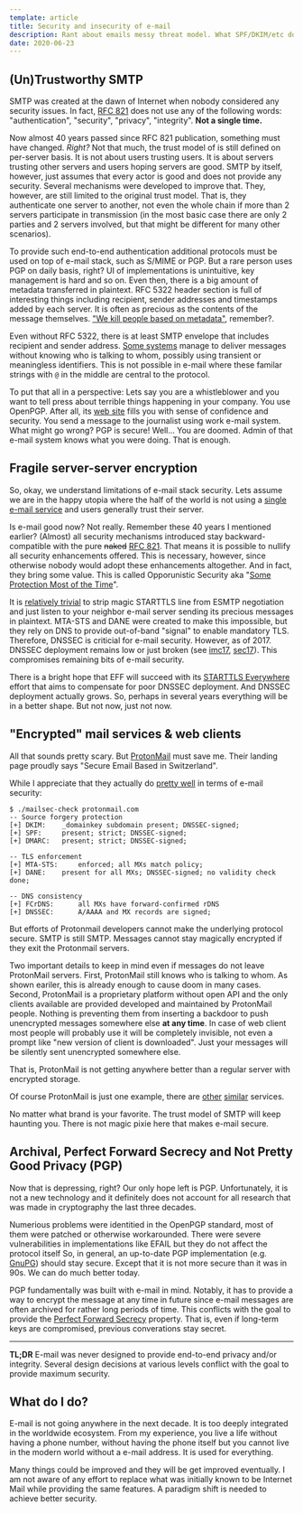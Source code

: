 ```yaml
---
template: article
title: Security and insecurity of e-mail
description: Rant about emails messy threat model. What SPF/DKIM/etc do and do not. Why we can do better than PGP.
date: 2020-06-23
---
```


## (Un)Trustworthy SMTP

SMTP was created at the dawn of Internet when nobody considered any security
issues. In fact, [RFC 821] does not use any of the following words:
"authentication", "security", "privacy", "integrity". **Not a single time.**

Now almost 40 years passed since RFC 821 publication, something must have
changed. _Right?_ Not that much, the trust model of is still defined on
per-server basis. It is not about users trusting users. It is about servers
trusting other servers and users hoping servers are good. SMTP by itself,
however, just assumes that every actor is good and does not provide any
security.  Several mechanisms were developed to improve that. They, however,
are still limited to the original trust model. That is, they authenticate one
server to another, not even the whole chain if more than 2 servers participate
in transmission (in the most basic case there are only 2 parties and 2 servers
involved, but that might be different for many other scenarios). 

To provide such end-to-end authentication additional protocols must be used on
top of e-mail stack, such as S/MIME or PGP. But a rare person uses PGP on daily
basis, right? UI of implementations is unintuitive, key management is hard and
so on. Even then, there is a big amount of metadata transferred in plaintext.
RFC 5322 header section is full of interesting things including recipient,
sender addresses and timestamps added by each server. It is often as precious
as the contents of the message themselves. 
["We kill people based on metadata"][wkpbm], remember?.

Even without RFC 5322, there is at least SMTP envelope that includes recipient
and sender address. [Some systems][ricochet] manage to deliver messages without
knowing who is talking to whom, possibly using transient or meaningless
identifiers. This is not possible in e-mail where these familar strings with
`@` in the middle are central to the protocol.

To put that all in a perspective: Lets say you are a whistleblower and you want
to tell press about terrible things happening in your company. You use OpenPGP.
After all, its [web site](https://openpgp.org) fills you with sense of
confidence and security. You send a message to the journalist using work e-mail
system. What might go wrong? PGP is secure! Well... You are doomed. Admin of
that e-mail system knows what you were doing. That is enough.

## Fragile server-server encryption

So, okay, we understand limitations of e-mail stack security. Lets assume we
are in the happy utopia where the half of the world is not using a [single
e-mail service](https://gmail.com) and users generally trust their server.

Is e-mail good now? Not really. Remember these 40 years I mentioned earlier?
(Almost) all security mechanisms introduced stay backward-compatible with the
pure ~~naked~~ [RFC 821]. That means it is possible to nullify all security
enhancements offered. This is necessary, however, since otherwise nobody would
adopt these enhancements altogether. And in fact, they bring some value.
This is called Opporunistic Security aka "[Some Protection Most of the
Time][RFC 7435]".

It is [relatively trivial][eff-starttls-downgrade] to strip magic STARTTLS line
from ESMTP negotiation and just listen to your neighbor e-mail server sending
its precious messages in plaintext. MTA-STS and DANE were created to make this
impossible, but they rely on DNS to provide out-of-band "signal" to enable
mandatory TLS. Therefore, DNSSEC is criticial for e-mail security. However, as
of 2017. DNSSEC deployment remains low or just broken (see [imc17], [sec17]).
This compromises remaining bits of e-mail security. 

There is a bright hope that EFF will succeed with its [STARTTLS
Everywhere][starttls-everywhere] effort that aims to compensate for poor DNSSEC
deployment. And DNSSEC deployment actually grows. So, perhaps in several years
everything will be in a better shape. But not now, just not now.

## "Encrypted" mail services & web clients

All that sounds pretty scary. But [ProtonMail] must save me. Their landing page 
proudly says "Secure Email Based in Switzerland".

While I appreciate that they actually do [pretty well][mailsec-check] in terms
of e-mail security:
```
$ ./mailsec-check protonmail.com
-- Source forgery protection
[+] DKIM: 	 _domainkey subdomain present; DNSSEC-signed; 
[+] SPF: 	 present; strict; DNSSEC-signed; 
[+] DMARC: 	 present; strict; DNSSEC-signed; 

-- TLS enforcement
[+] MTA-STS: 	 enforced; all MXs match policy; 
[+] DANE: 	 present for all MXs; DNSSEC-signed; no validity check done; 

-- DNS consistency
[+] FCrDNS: 	 all MXs have forward-confirmed rDNS
[+] DNSSEC: 	 A/AAAA and MX records are signed;
```
But efforts of Protonmail developers cannot make the underlying protocol secure.
SMTP is still SMTP. Messages cannot stay magically encrypted if they exit the
Protonmail servers. 

Two important details to keep in mind even if messages do not leave ProtonMail
servers. First, ProtonMail still knows who is talking to whom. As shown
eariler, this is already enough to cause doom in many cases. Second, ProtonMail
is a proprietary platform without open API and the only clients available are
provided developed and maintained by ProtonMail people. Nothing is preventing
them from inserting a backdoor to push unencrypted messages somewhere else **at
any time**. In case of web client most people will probably use it will be
completely invisible, not even a prompt like "new version of client is
downloaded". Just your messages will be silently sent unencrypted somewhere
else.

That is, ProtonMail is not getting anywhere better than a regular server with 
encrypted storage.

Of course ProtonMail is just one example, there are [other][tutanota]
[similar][startmail] services.

No matter what brand is your favorite. The trust model of SMTP will keep
haunting you. There is not magic pixie here that makes e-mail secure.

## Archival, Perfect Forward Secrecy and Not Pretty Good Privacy (PGP)

Now that is depressing, right? Our only hope left is PGP. Unfortunately, it is
not a new technology and it definitely does not account for all research that
was made in cryptography the last three decades.

Numerious problems were identitied in the OpenPGP standard, most of them were
patched or otherwise workarounded. There were severe vulnerabilities in
implementations like EFAIL but they do not affect the protocol itself So, in
general, an up-to-date PGP implementation (e.g. [GnuPG][gpg]) should stay
secure. Except that it is not more secure than it was in 90s. We can do much
better today. 

PGP fundamentally was built with e-mail in mind. Notably, it has to provide a
way to encrypt the message at any time in future since e-mail messages are
often archived for rather long periods of time. This conflicts with the goal to
provide the [Perfect Forward Secrecy][pfs] property. That is, even if long-term
keys are compromised, previous converations stay secret.

<hr>

**TL;DR** E-mail was never designed to provide end-to-end privacy and/or
integrity. Several design decisions at various levels conflict with the goal to
provide maximum security.

## What do I do?

E-mail is not going anywhere in the next decade. It is too deeply integrated in
the worldwide ecosystem. From my experience, you live a life without having a
phone number, without having the phone itself but you cannot live in the modern
world without a e-mail address. It is used for everything.

Many things could be improved and they will be get improved eventually. I am
not aware of any effort to replace what was initially known to be Internet
Mail while providing the same features. A paradigm shift is needed to achieve
better security.

[RFC 821]: https://tools.ietf.org/html/rfc821
[wkpbm]: https://www.nybooks.com/daily/2014/05/10/we-kill-people-based-metadata/
[ricochet]: https://ricochet.im
[RFC 7435]: https://tools.ietf.org/html/rfc7435
[imc17]: https://securepki.org/imc17.html
[sec17]: https://securepki.org/sec17.html
[eff-starttls-downgrade]: https://www.eff.org/deeplinks/2014/11/starttls-downgrade-attacks
[starttls-everywhere]: https://starttls-everywhere.org
[ProtonMail]: https://protonmail.com
[mailsec-check]: https://github.com/foxcpp/mailsec-check
[tutanota]: https://tutanota.com
[startmail]: https://startmail.com
[gpg]: https://gnupg.org
[pfs]: https://en.wikipedia.org/wiki/Forward_secrecy
